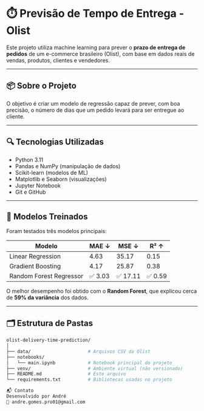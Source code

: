 # ⏱️ Previsão de Tempo de Entrega - Olist

Este projeto utiliza machine learning para prever o **prazo de entrega de pedidos** de um e-commerce brasileiro (Olist), com base em dados reais de vendas, produtos, clientes e vendedores.

---

## 📦 Sobre o Projeto

O objetivo é criar um modelo de regressão capaz de prever, com boa precisão, o número de dias que um pedido levará para ser entregue ao cliente.

---

## 🔍 Tecnologias Utilizadas

- Python 3.11
- Pandas e NumPy (manipulação de dados)
- Scikit-learn (modelos de ML)
- Matplotlib e Seaborn (visualizações)
- Jupyter Notebook
- Git e GitHub

---

## 🧠 Modelos Treinados

Foram testados três modelos principais:

| Modelo                 | MAE ↓ | MSE ↓ | R² ↑  |
|------------------------|--------|--------|-------|
| Linear Regression      | 4.63   | 35.17  | 0.15  |
| Gradient Boosting      | 4.17   | 25.87  | 0.38  |
| Random Forest Regressor| ✅ 3.03| ✅ 17.11| ✅ 0.59 |

O melhor desempenho foi obtido com o **Random Forest**, que explicou cerca de **59% da variância** dos dados.

---

## 🗂️ Estrutura de Pastas

```bash
olist-delivery-time-prediction/
│
├── data/                     # Arquivos CSV da Olist
├── notebooks/
│   └── main.ipynb            # Notebook principal do projeto
├── venv/                     # Ambiente virtual (não versionado)
├── README.md                 # Este arquivo
└── requirements.txt          # Bibliotecas usadas no projeto

📬 Contato
Desenvolvido por André
📧 andre.gomes.pro01@gmail.com